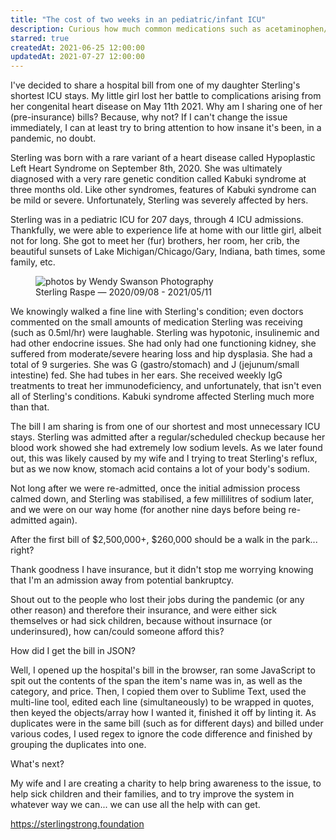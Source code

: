 ```yaml
---
title: "The cost of two weeks in an pediatric/infant ICU"
description: Curious how much common medications such as acetaminophen/paracetamol cost in an ICU? What about the actual daily room cost in an ICU? Or, specific treatments/labs? What about diaper cream? I'm sharing the itemised bill of one of my daughter's 5 ICU addmissions to highlight the (pre-insurance) cost of being in a pediatric/infant Intensive Care Unit.
starred: true
createdAt: 2021-06-25 12:00:00
updatedAt: 2021-07-27 12:00:00
---
```


<div class="container">
  <p class="lead">I've decided to share a hospital bill from one of my daughter Sterling's shortest ICU stays. My little girl lost her battle to complications arising from her congenital heart disease on May 11th 2021. Why am I sharing one of her (pre-insurance) bills? Because, why not? If I can't change the issue immediately, I can at least try to bring attention to how insane it's been, in a pandemic, no doubt.</p>

  <p>Sterling was born with a rare variant of a heart disease called Hypoplastic Left Heart Syndrome on September 8th, 2020. She was ultimately diagnosed with a very rare genetic condition called Kabuki syndrome at three months old. Like other syndromes, features of Kabuki syndrome can be mild or severe. Unfortunately, Sterling was severely affected by hers.</p>

  <p class="mb-0">Sterling was in a pediatric ICU for 207 days, through 4 ICU admissions. Thankfully, we were able to experience life at home with our little girl, albeit not for long. She got to meet her (fur) brothers, her room, her crib, the beautiful sunsets of Lake Michigan/Chicago/Gary, Indiana, bath times, some family, etc.</p>

  <figure class="figure mt-4 mb-4">
    <img src="https://sterlingstrong.foundation/i/banksys-balloon-girl.gif" class="mw-100" title="photos by Wendy Swanson Photography">
    <figcaption class="figure-caption">Sterling Raspe &mdash; 2020/09/08 - 2021/05/11</figcaption>
  </figure>

  <p>We knowingly walked a fine line with Sterling's condition; even doctors commented on the small amounts of medication Sterling was receiving (such as 0.5ml/hr) were laughable. Sterling was hypotonic, insulinemic and had other endocrine issues. She had only had one functioning kidney, she suffered from moderate/severe hearing loss and hip dysplasia. She had a total of 9 surgeries. She was G (gastro/stomach) and J (jejunum/small intestine) fed. She had tubes in her ears. She received weekly IgG treatments to treat her immunodeficiency, and unfortunately, that isn't even all of Sterling's conditions. Kabuki syndrome affected Sterling much more than that.</p>

  <p>The bill I am sharing is from one of our shortest and most unnecessary ICU stays. Sterling was admitted after a regular/scheduled checkup because her blood work showed she had extremely low sodium levels. As we later found out, this was likely caused by my wife and I trying to treat Sterling's reflux, but as we now know, stomach acid contains a lot of your body's sodium.</p>

  <p>Not long after we were re-admitted, once the initial admission process calmed down, and Sterling was stabilised, a few millilitres of sodium later, and we were on our way home (for another nine days before being re-admitted again).</p>

  <p>After the first bill of $2,500,000+, $260,000 should be a walk in the park... right?</p>

  <p>Thank goodness I have insurance, but it didn't stop me worrying knowing that I'm an admission away from potential bankruptcy.</p>

  <p class="mb-5">Shout out to the people who lost their jobs during the pandemic (or any other reason) and therefore their insurance, and were either sick themselves or had sick children, because without insurnace (or underinsured), how can/could someone afford this?</p>
  <cost-of-two-weeks-in-the-icu></cost-of-two-weeks-in-the-icu>
  <p class="lead mt-5 font-weight-bold small">How did I get the bill in JSON?</p>
  <p class="small">Well, I opened up the hospital's bill in the browser, ran some JavaScript to spit out the contents of the span the item's name was in, as well as the category, and price. Then, I copied them over to Sublime Text, used the multi-line tool, edited each line (simultaneously) to be wrapped in quotes, then keyed the objects/array how I wanted it, finished it off by linting it. As duplicates were in the same bill (such as for different days) and billed under various codes, I used regex to ignore the code difference and finished by grouping the duplicates into one.</p>
  <p class="lead mt-3 font-weight-bold small">What's next?</p>
  <p class="small mb-0 mt-0">My wife and I are creating a charity to help bring awareness to the issue, to help sick children and their families, and to try improve the system in whatever way we can... we can use all the help with can get.</p>
  <p class="small mb-0 mt-2"><a href="https://sterlingstrong.foundation" target="_blank">https://sterlingstrong.foundation</a></p>
</div>

